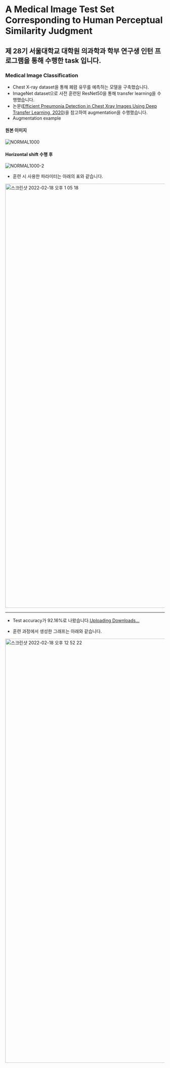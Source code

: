 # A Medical Image Test Set Corresponding to Human Perceptual Similarity Judgment

## 제 28기 서울대학교 대학원 의과학과 학부 연구생 인턴 프로그램을 통해 수행한 task 입니다.

### Medical Image Classification
- Chest X-ray dataset을 통해 폐렴 유무를 예측하는 모델을 구축했습니다.
- ImageNet dataset으로 사전 훈련된 ResNet50을 통해 transfer learning을 수행했습니다.
- 논문([Efficient Pneumonia Detection in Chest Xray Images Using Deep Transfer Learning, 2020](https://github.com/better62/Medical-image-testset/blob/Classification-ResNet50/augmentation/Efficient%20Pneumonia%20Detection%20in%20Chest%20Xray%20Images%20Using%20Deep%20Transfer%20Learning.pdf))을 참고하여 augmentation을 수행했습니다.
- Augmentation example
#### 원본 이미지 
![NORMAL1000](https://user-images.githubusercontent.com/63288666/154616422-517426fc-abf7-4cc2-806a-cb65ecd01a9b.png)

#### Horizontal shift 수행 후 
![NORMAL1000-2](https://user-images.githubusercontent.com/63288666/154616581-de51c45b-50e6-475e-98c5-15593eb8aef5.png)

- 훈련 시 사용한 파라미터는 아래의 표와 같습니다.
<img width="1335" alt="스크린샷 2022-02-18 오후 1 05 18" src="https://user-images.githubusercontent.com/63288666/154615497-f7b06d72-3e04-419c-b264-d5c807da868a.png">

***
- Test accuracy가 92.16%로 나왔습니다.[Uploading Downloads…]()

- 훈련 과정에서 생성한 그래프는 아래와 같습니다.
<img width="1335" alt="스크린샷 2022-02-18 오후 12 52 22" src="https://user-images.githubusercontent.com/63288666/154615599-c010867e-7c5d-4be6-973b-c195963b0827.png">
